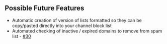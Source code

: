 ## Possible Future Features
* Automatic creation of version of lists formatted so they can be copy/pasted directly into your channel block list
* Automated checking of inactive / expired domains to remove from spam list - [#30](https://github.com/ThioJoe/YT-Spam-Domains-List/issues/30)